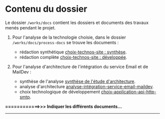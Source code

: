 # Contenu du dossier

Le dossier `/works/docs` contient les dossiers et documents des travaux menés pendant le projet.

1. Pour l'analyse de la technologie choisie, dans le dossier `/works/docs/process-docs` se trouve les documents :

   - rédaction synthétique [choix-technos-site : synthèse](./process-docs/Choix-technos-site-synthèse.md).
   - rédaction complète [choix-technos-site : développée](./process-docs/choix-technos-site.md).

2. Pour l'analyse d'architecture de l'intégration du service Email et de MailDev :

   - synthèse de l'analyse [synthèse de l'étude d'architecture](./architecture-docs/Synthèse-protocoles-integration-maildev.md).
   - analyse d'architecture [analyse-intégration-service-email-maildev](./architecture-docs/Analyse-intégration-service-email-et-mailddev.md).
   - choix technologique de développement [choix-application-api-http-smtp](./choix-technologie-application-api-http-smtp.md).

**============>>>   Indiquer les différents documents...**

---

